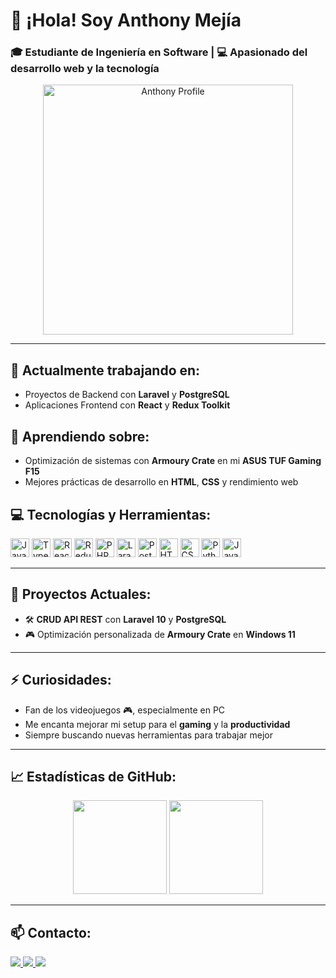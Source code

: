 # 👋 ¡Hola! Soy **Anthony Mejía**

### 🎓 Estudiante de Ingeniería en Software | 💻 Apasionado del desarrollo web y la tecnología

<div align="center">
  <img src="https://github.com/user-attachments/assets/c6a79db4-6d96-451c-b796-447481e07cc5" alt="Anthony Profile" width="400"/>
</div>

---

## 🔭 Actualmente trabajando en:
- Proyectos de Backend con **Laravel** y **PostgreSQL**
- Aplicaciones Frontend con **React** y **Redux Toolkit**

## 🌱 Aprendiendo sobre:
- Optimización de sistemas con **Armoury Crate** en mi **ASUS TUF Gaming F15**
- Mejores prácticas de desarrollo en **HTML**, **CSS** y rendimiento web

## 💻 Tecnologías y Herramientas:
<div align="left">
  <img src="https://cdn.jsdelivr.net/gh/devicons/devicon/icons/javascript/javascript-original.svg" height="30" alt="JavaScript"/>
  <img src="https://cdn.jsdelivr.net/gh/devicons/devicon/icons/typescript/typescript-original.svg" height="30" alt="TypeScript"/>
  <img src="https://cdn.jsdelivr.net/gh/devicons/devicon/icons/react/react-original.svg" height="30" alt="React"/>
  <img src="https://cdn.jsdelivr.net/gh/devicons/devicon/icons/redux/redux-original.svg" height="30" alt="Redux"/>
  <img src="https://cdn.jsdelivr.net/gh/devicons/devicon/icons/php/php-original.svg" height="30" alt="PHP"/>
  <img src="https://cdn.jsdelivr.net/gh/devicons/devicon/icons/laravel/laravel-plain.svg" height="30" alt="Laravel"/>
  <img src="https://cdn.jsdelivr.net/gh/devicons/devicon/icons/postgresql/postgresql-original.svg" height="30" alt="PostgreSQL"/>
  <img src="https://cdn.jsdelivr.net/gh/devicons/devicon/icons/html5/html5-original.svg" height="30" alt="HTML5"/>
  <img src="https://cdn.jsdelivr.net/gh/devicons/devicon/icons/css3/css3-original.svg" height="30" alt="CSS3"/>
  <img src="https://cdn.jsdelivr.net/gh/devicons/devicon/icons/python/python-original.svg" height="30" alt="Python"/>
  <img src="https://cdn.jsdelivr.net/gh/devicons/devicon/icons/java/java-original.svg" height="30" alt="Java"/>
</div>

---

## 🚀 Proyectos Actuales:
- 🛠️ **CRUD API REST** con **Laravel 10** y **PostgreSQL**
- 🎮 Optimización personalizada de **Armoury Crate** en **Windows 11**

---

## ⚡ Curiosidades:
- Fan de los videojuegos 🎮, especialmente en PC
- Me encanta mejorar mi setup para el **gaming** y la **productividad**
- Siempre buscando nuevas herramientas para trabajar mejor

---

## 📈 Estadísticas de GitHub:
<div align="center">
  <img src="https://github-readme-stats.vercel.app/api?username=AnThony69x&show_icons=true&theme=dracula&hide_border=false&locale=es" height="150"/>
  <img src="https://github-readme-stats.vercel.app/api/top-langs?username=AnThony69x&layout=compact&langs_count=6&theme=dracula&hide_border=false" height="150"/>
</div>

---

## 📫 Contacto:
<div align="left">
  <a href="mailto:anthonimejia2003@gmail.com">
    <img src="https://img.shields.io/badge/Gmail-D14836?style=for-the-badge&logo=gmail&logoColor=white"/>
  </a>
  <a href="https://github.com/AnThony69x">
    <img src="https://img.shields.io/badge/GitHub-100000?style=for-the-badge&logo=github&logoColor=white"/>
  </a>
  <a href="https://www.linkedin.com/in/your-link">
    <img src="https://img.shields.io/badge/LinkedIn-0077B5?style=for-the-badge&logo=linkedin&logoColor=white"/>
  </a>
</div>

